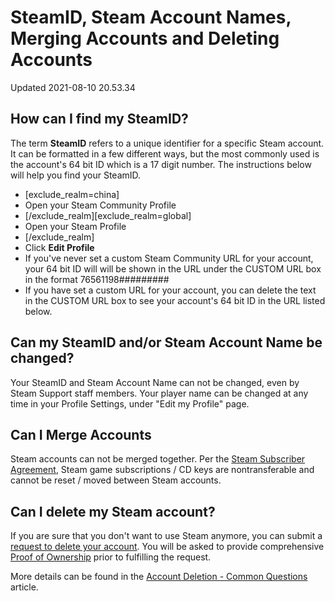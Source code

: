 # SteamID, Steam Account Names, Merging Accounts and Deleting Accounts
Updated 2021-08-10 20.53.34

## How can I find my SteamID?
The term **SteamID** refers to a unique identifier for a specific Steam account. It can be formatted in a few different ways, but the most commonly used is the account's 64 bit ID which is a 17 digit number. The instructions below will help you find your SteamID.  
  

* [exclude_realm=china]
* Open your Steam Community Profile
* [/exclude_realm][exclude_realm=global]
* Open your Steam Profile
* [/exclude_realm]
* Click **Edit Profile**
* If you've never set a custom Steam Community URL for your account, your 64 bit ID will will be shown in the URL under the CUSTOM URL box in the format 76561198#########
* If you have set a custom URL for your account, you can delete the text in the CUSTOM URL box to see your account's 64 bit ID in the URL listed below.

  
  
  
## Can my SteamID and/or Steam Account Name be changed?
  
Your SteamID and Steam Account Name can not be changed, even by Steam Support staff members. Your player name can be changed at any time in your Profile Settings, under "Edit my Profile" page.  
  
  
## Can I Merge Accounts
Steam accounts can not be merged together. Per the [Steam Subscriber Agreement](http://store.steampowered.com/subscriber_agreement/), Steam game subscriptions / CD keys are nontransferable and cannot be reset / moved between Steam accounts.  
  
  
## Can I delete my Steam account?
If you are sure that you don't want to use Steam anymore, you can submit a [request to delete your account](https://help.steampowered.com/en/wizard/HelpDeleteAccount). You will be asked to provide comprehensive [Proof of Ownership](https://help.steampowered.com/en/faqs/view/40A0-8B4B-B54B-C51A) prior to fulfilling the request.  
  
More details can be found in the [Account Deletion - Common Questions](https://help.steampowered.com/en/faqs/view/21A6-7C93-6CFE-100B) article.